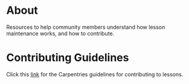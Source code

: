 # About
Resources to help community members understand how lesson maintenance works, and how to contribute.

# Contributing Guidelines
Click this [link](https://github.com/datacarpentry/wrangling-genomics/blob/gh-pages/CONTRIBUTING.md) for the Carpentries guidelines for contributing to lessons.
